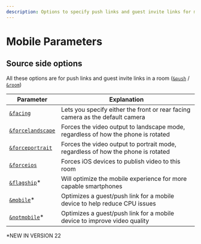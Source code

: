 ```yaml
---
description: Options to specify push links and guest invite links for mobile phones
---
```


# Mobile Parameters

## Source side options

All these options are for push links and guest invite links in a room ([`&push`](../../source-settings/push.md) / [`&room`](../../general-settings/room.md))

| Parameter                                                 | Explanation                                                                       |
| --------------------------------------------------------- | --------------------------------------------------------------------------------- |
| [`&facing`](and-facing.md)                                | Lets you specify either the front or rear facing camera as the default camera     |
| [`&forcelandscape`](and-forcelandscape.md)                | Forces the video output to landscape mode, regardless of how the phone is rotated |
| [`&forceportrait`](and-forceportrait.md)                  | Forces the video output to portrait mode, regardless of how the phone is rotated  |
| [`&forceios`](and-forceios.md)                            | Forces iOS devices to publish video to this room                                  |
| [`&flagship`](../upcoming-parameters/and-flagship.md)\*   | Will optimize the mobile experience for more capable smartphones                  |
| [`&mobile`](../upcoming-parameters/and-mobile.md)\*       | Optimizes a guest/push link for a mobile device to help reduce CPU issues         |
| [`&notmobile`](../upcoming-parameters/and-notmobile.md)\* | Optimizes a guest/push link for a mobile device to improve video quality          |

\*NEW IN VERSION 22
